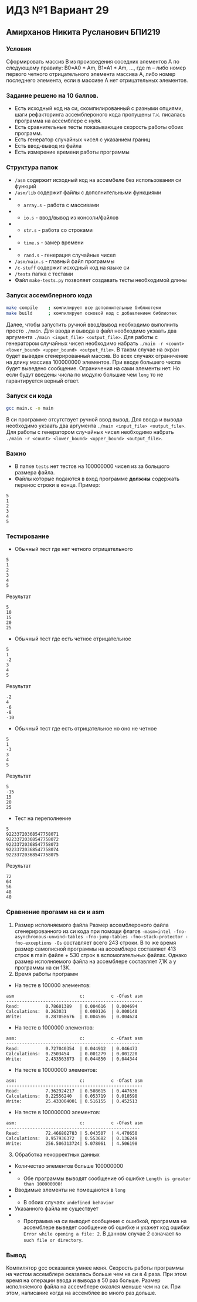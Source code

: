 # ИДЗ №1 Вариант 29
## Амирханов Никита Русланович БПИ219

### Условия
Сформировать массив B из произведения соседних элементов A по
следующему правилу: B0=A0 * Am, B1=A1 * Am, ..., где m – либо номер первого
четного отрицательного элемента массива А, либо номер последнего
элемента, если в массиве А нет отрицательных элементов.

### Задание решено на 10 баллов.
 - Есть исходный код на си, скомпилированный с разными опциями, шаги рефакторинга ассемблероного кода пропущены т.к. писалась программа на ассемблере с нуля.
 - Есть сравнительные тесты показывающие скорость работы обоих программ.
 - Есть генератор случайных чисел с указанием границ
 - Есть ввод-вывод из файла
 - Есть измерение времени работы программы

### Структура папок
 - `/asm` содержит исходный код на ассембеле без использования си функций
 - `/asm/lib` содержит файлы с дополнительными функциями
 - - `array.s` - работа с массивами
 - - `io.s` - ввод/вывод из консоли/файлов
 - - `str.s` - работа со строками
 - - `time.s` - замер времени
 - - `rand.s` - генерация случайных чисел
 - `/asm/main.s` - главный файл программы
 - `/c-stuff` содержит исходный код на языке си
 - `/tests` папка с тестами
 - Файл `make-tests.py` позволяет создавать тесты необходимой длины

### Запуск ассемблерного кода
```sh
make compile    ; компилирует все дополнительные библиотеки
make build      ; компилирует основой код с добавлением библиотек
```
Далее, чтобы запустить ручной ввод/вывод необходимо выполнить просто `./main`. Для ввода и вывода в файл необходимо укзаать два аргумента `./main <input_file> <output_file>`. Для работы с генератором случайных чисел необходимо набрать `./main -r <count> <lower_bound> <upper_bound> <output_file>`. В таком случае на экран будет выведен сгенерированный массив.
Во всех случаях ограничение на длину массива 100000000 элементов. При вводе большего числа будет выведено сообщение. Ограничения на сами элементы нет. Но если будут введены числа по модулю большие чем `long` то не гарантируется верный ответ.

### Запуск си кода
```sh
gcc main.c -o main
```
В си программе отсутствует ручной ввод вывод. Для ввода и вывода необходимо укзаать два аргумента `./main <input_file> <output_file>`. Для работы с генератором случайных чисел необходимо набрать `./main -r <count> <lower_bound> <upper_bound> <output_file>`.

### Важно
 - В папке `tests` нет тестов на 100000000 чисел из за большого размера файла.
 - Файлы которые подаются в вход программе **должны** содержать перенос строки в конце. Пример:
```
5
1
2
3
4
5

```

### Тестирование
 - Обычный тест где нет четного отрицательного
 ```
 5
 1
 2
 3
 4
 5

 ```
 Результат
 ```
5
10
15
20
25

```
 - Обычный тест где есть четное отрицательное
 ```
 5
 1
 -2
 3
 4
 5

 ```
 Результат
 ```
-2
4
-6
-8
-10

```
 - Обычный тест где есть отрицательное но оно не четное
 ```
 5
 1
 -3
 3
 4
 5

 ```
 Результат
 ```
5
-15
15
20
25

```
 - Тест на переполнение
```
5
92233720368547758071
92233720368547758072
92233720368547758073
92233720368547758074
92233720368547758075

```
Результат 
```
72
64
56
48
40

```

### Сравнение прогамм на си и asm
1. Размер исполняемого файла
Размер ассемблероного файла сгенерированного из си кода при помощи флагов `-masm=intel -fno-asynchronous-unwind-tables -fno-jump-tables -fno-stack-protector -fno-exceptions -Os` составляет всего 243 строки. В то же время размер самописной программы на ассемблере составляет 413 строк в main файле + 530 строк в вспомогательных файлах. Однако размер исполняемого файла на ассемблере составляет 7,1K а у программы на си 13K.
2. Время работы программ
 - На тесте в 100000 элементов:
 ```
asm                         c:          c -Ofast asm     
----------------------------------------------------
Read:          0.78601389   | 0.004616  | 0.004694
Calculations:  0.263031     | 0.000126  | 0.000140
Write:         0.287058676  | 0.004586  | 0.004624
 ```
  - На тесте в 1000000 элементов:
 ```
asm:                        c:          c -Ofast asm
 ---------------------------------------------------
Read:          0.727040354  | 0.044912  | 0.046473
Calculations:  0.2503454    | 0.001279  | 0.001220
Write:         2.433563873  | 0.044850  | 0.044344
 ```
  - На тесте в 10000000 элементов:
 ```
asm:                        c:          c -Ofast asm
----------------------------------------------------
Read:          7.362924217  | 0.508615  | 0.447636
Calculations:  0.22556240   | 0.053719  | 0.010598
Write:         25.433004001 | 0.516155  | 0.452513
 ```
  - На тесте в 100000000 элементов:
 ```
asm:                        c:          c -Ofast asm
 ---------------------------------------------------
Read:          72.466802783 | 5.043507  | 4.470650
Calculations:  0.957936372  | 0.553682  | 0.136249
Write:         256.506313724| 5.078061  | 4.506198
 ```
 3. Обработка некорректных данных
  - Количество элементов больше 100000000
  - - Обе программы выводят сообщение об ошибке `Length is greater than 100000000!`
  - Вводимые элементы не помещаются в `long`
  - - В обоих случаях `undefined behavior`
  - Указанного файла не существует
  - - Программа на си выводит сообщение с ошибкой, программа на ассемблере выведет сообщение об ошибке и укажет код ошибки `Error while opening a file: 2`. В данном случае 2 означает `No such file or directory`.



### Вывод
Компилятор gcc осказался умнее меня. Скорость работы программы на чистом ассемблере оказалась больше чем на си в 4 раза. При этом время на операции ввода и вывода в 50 раз больше. Размер исполняемого файла на ассемблере оказлся меньше чем на си. При этом, написание когда на ассемблее во много раз дольше.